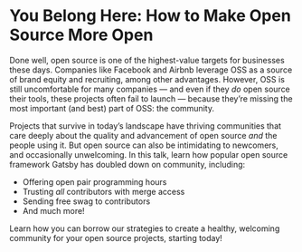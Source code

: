 # You Belong Here: How to Make Open Source More Open

Done well, open source is one of the highest-value targets for businesses these days. Companies like Facebook and Airbnb leverage OSS as a source of brand equity and recruiting, among other advantages. However, OSS is still uncomfortable for many companies — and even if they _do_ open source their tools, these projects often fail to launch — because they’re missing the most important (and best) part of OSS: the community.

Projects that survive in today’s landscape have thriving communities that care deeply about the quality and advancement of open source _and_ the people using it. But open source can also be intimidating to newcomers, and occasionally unwelcoming. In this talk, learn how popular open source framework Gatsby has doubled down on community, including:

-   Offering open pair programming hours
-   Trusting _all_ contributors with merge access
-   Sending free swag to contributors
-   And much more!

Learn how you can borrow our strategies to create a healthy, welcoming community for your open source projects, starting today!
